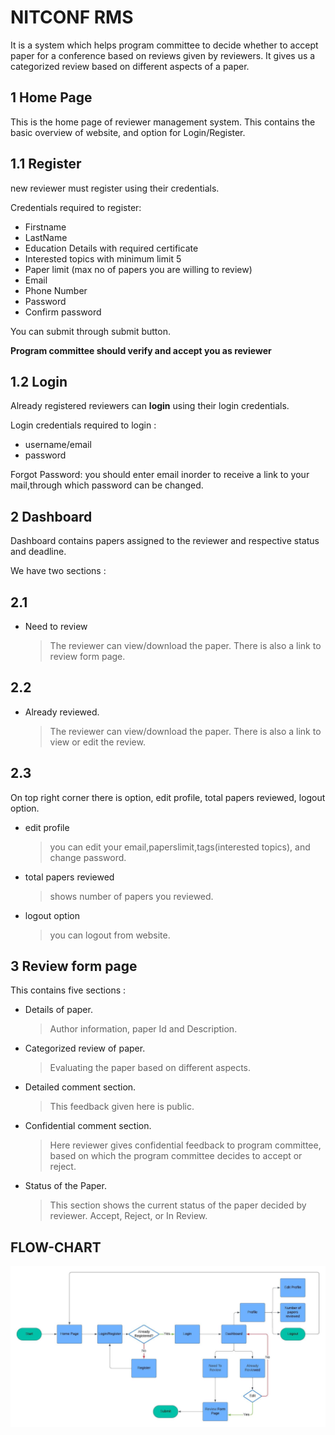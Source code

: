 # NITCONF  RMS

It is a system which helps program committee to decide whether  to accept paper for a conference based on reviews given by reviewers. It gives us a categorized review based on different aspects of a paper. 

## 1  Home Page

This is the home page of reviewer management system. This contains the basic overview of website, and option for Login/Register.

## 1.1 Register

 new reviewer must register using their credentials. 
 
  Credentials required to register:
 - Firstname
 - LastName
 - Education Details with required certificate
 - Interested topics with minimum limit 5
 - Paper limit (max no of papers you are willing to review)
 - Email
 - Phone Number
 - Password
 - Confirm password
   
 You can submit through submit button.
 
**Program committee should verify and accept you as reviewer**

## 1.2  Login 

 Already registered reviewers can **login** using their login credentials. 
 
 Login credentials required to login :
 - username/email
 - password

 Forgot Password:
  you should enter email inorder to receive a link to your mail,through which password can be changed.

## 2  Dashboard

Dashboard contains papers assigned to the reviewer and respective status and deadline.

We have two sections :
## 2.1 
 - Need to review
    >The reviewer can view/download the paper. There is also a link to review form page.
## 2.2
 - Already reviewed.
    >The reviewer can view/download the paper. There is also a link to view or edit the review.
## 2.3
On top right corner there is option, edit profile, total papers reviewed, logout option.
- edit profile
   >you can edit your email,paperslimit,tags(interested topics), and change password.
- total papers reviewed
   >shows number of papers you reviewed.
- logout option
  > you can logout from website.

## 3  Review form page

This contains five sections  :
- Details of paper.
	> Author information, paper Id and Description.
- Categorized review of paper.
	> Evaluating the paper based on different aspects.
- Detailed comment section.
	> This feedback given here is public.
- Confidential comment section.
	> Here reviewer gives confidential feedback to program committee, based on which the program committee decides to accept or reject.
- Status of the Paper.
	> This section shows the current status of the paper decided by reviewer.
	  Accept, Reject, or In Review.

## FLOW-CHART

![Flow-Chart](RMS%20FLowchart.jpeg)
